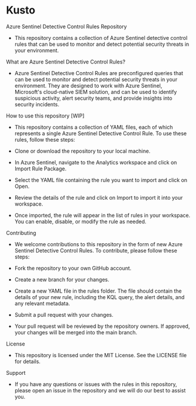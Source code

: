 # Kusto
Azure Sentinel Detective Control Rules Repository
- This repository contains a collection of Azure Sentinel detective control rules that can be used to monitor and detect potential security threats in your environment.

What are Azure Sentinel Detective Control Rules?
- Azure Sentinel Detective Control Rules are preconfigured queries that can be used to monitor and detect potential security threats in your environment. They are designed to work with Azure Sentinel, Microsoft's cloud-native SIEM solution, and can be used to identify suspicious activity, alert security teams, and provide insights into security incidents.

How to use this repository [WIP]
 - This repository contains a collection of YAML files, each of which represents a single Azure Sentinel Detective Control Rule. To use these rules, follow these steps:

- Clone or download the repository to your local machine.

- In Azure Sentinel, navigate to the Analytics workspace and click on Import Rule Package.

- Select the YAML file containing the rule you want to import and click on Open.

- Review the details of the rule and click on Import to import it into your workspace.

- Once imported, the rule will appear in the list of rules in your workspace. You can enable, disable, or modify the rule as needed.

Contributing
- We welcome contributions to this repository in the form of new Azure Sentinel Detective Control Rules. To contribute, please follow these steps:

- Fork the repository to your own GitHub account.

- Create a new branch for your changes.

- Create a new YAML file in the rules folder. The file should contain the details of your new rule, including the KQL query, the alert details, and any relevant metadata.

- Submit a pull request with your changes.

- Your pull request will be reviewed by the repository owners. If approved, your changes will be merged into the main branch.

License
- This repository is licensed under the MIT License. See the LICENSE file for details.

Support
- If you have any questions or issues with the rules in this repository, please open an issue in the repository and we will do our best to assist you.

